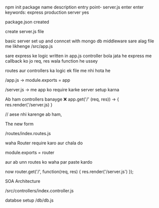 npm init
package name
description
entry point- server.js
enter 
enter
keywords: express production server
yes

package.json created

create server.js file

basic server set up and conncet with mongo db
middleware sare alag file me likhenge
/src/app.js

sare express ke logic written in app.js
controller bola jata he express me callback ko jo req, res wala function he ussey

routes aur controllers ka logic ek file me nhi hota he

/app.js -> module.exports = app

/server.js -> me app ko require karke server setup karna

Ab ham controllers banayge
❌ app.get('/' (req, res)) -> {
    res.render('/server.js)
}

// aese nhi karenge ab ham,

The new form

/routes/index.routes.js

waha Router require karo aur chala do

module.exports = router

aur ab unn routes ko waha par paste kardo

now
router.get('/', function(req, res) {
    res.render('/server.js')
});

SOA Architecture

/src/controllers/index.controller.js

databse setup
/db/db.js